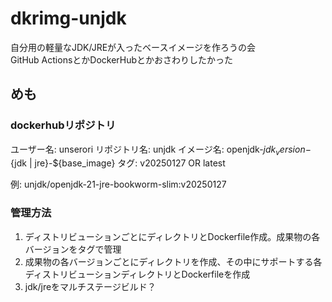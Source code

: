 # dkrimg-unjdk

自分用の軽量なJDK/JREが入ったベースイメージを作ろうの会  
GitHub ActionsとかDockerHubとかおさわりしたかった  

## めも

### dockerhubリポジトリ

ユーザー名: unserori
リポジトリ名: unjdk
イメージ名: openjdk-${jdk_version}-${jdk | jre}-${base_image}
タグ: v20250127 OR latest

例: unjdk/openjdk-21-jre-bookworm-slim:v20250127

### 管理方法

1. ディストリビューションごとにディレクトリとDockerfile作成。成果物の各バージョンをタグで管理
2. 成果物の各バージョンごとにディレクトリを作成、その中にサポートする各ディストリビューションディレクトリとDockerfileを作成
3. jdk/jreをマルチステージビルド？

